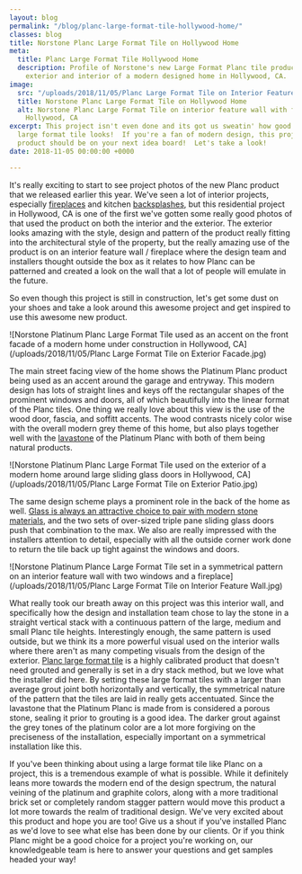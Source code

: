 ```yaml
---
layout: blog
permalink: "/blog/planc-large-format-tile-hollywood-home/"
classes: blog
title: Norstone Planc Large Format Tile on Hollywood Home
meta:
  title: Planc Large Format Tile Hollywood Home
  description: Profile of Norstone's new Large Format Planc tile product used on the
    exterior and interior of a modern designed home in Hollywood, CA.
image:
  src: "/uploads/2018/11/05/Planc Large Format Tile on Interior Feature Wall.jpg"
  title: Norstone Planc Large Format Tile on Hollywood Home
  alt: Norstone Planc Large Format Tile on interior feature wall with fireplace in
    Hollywood, CA
excerpt: This project isn't even done and its got us sweatin' how good the new Planc
  large format tile looks!  If you're a fan of modern design, this project and this
  product should be on your next idea board!  Let's take a look!
date: 2018-11-05 00:00:00 +0000

---
```

It's really exciting to start to see project photos of the new Planc product that we released earlier this year.  We've seen a lot of interior projects, especially [fireplaces](https://www.norstoneusa.com/gallery/application/fireplace/) and kitchen [backsplashes](https://www.norstoneusa.com/gallery/application/backsplash/), but this residential project in Hollywood, CA is one of the first we've gotten some really good photos of that used the product on both the interior and the exterior.  The exterior looks amazing with the style, design and pattern of the product really fitting into the architectural style of the property, but the really amazing use of the product is on an interior feature wall / fireplace where the design team and installers thought outside the box as it relates to how Planc can be patterned and created a look on the wall that a lot of people will emulate in the future.

So even though this project is still in construction, let's get some dust on your shoes and take a look around this awesome project and get inspired to use this awesome new product.

![Norstone Platinum Planc Large Format Tile used as an accent on the front facade of a modern home under construction in Hollywood, CA](/uploads/2018/11/05/Planc Large Format Tile on Exterior Facade.jpg)

The main street facing view of the home shows the Platinum Planc product being used as an accent around the garage and entryway.  This modern design has lots of straight lines and keys off the rectangular shapes of the prominent windows and doors, all of which beautifully into the linear format of the Planc tiles.  One thing we really love about this view is the use of the wood door, fascia, and soffitt accents.  The wood contrasts nicely color wise with the overall modern grey theme of this home, but also plays together well with the [lavastone](https://www.norstoneusa.com/blog/the-difference-between-basalt-and-lavastone/) of the Platinum Planc with both of them being natural products.

![Norstone Platinum Planc Large Format Tile used on the exterior of a modern home around large sliding glass doors in Hollywood, CA](/uploads/2018/11/05/Planc Large Format Tile on Exterior Patio.jpg)

The same design scheme plays a prominent role in the back of the home as well.  [Glass is always an attractive choice to pair with modern stone materials](https://www.norstoneusa.com/blog/glass-steel-stone-for-modern-homes/), and the two sets of over-sized triple pane sliding glass doors push that combination to the max.  We also are really impressed with the installers attention to detail, especially with all the outside corner work done to return the tile back up tight against the windows and doors.

![Norstone Platinum Plance Large Format Tile set in a symmetrical pattern on an interior feature wall with two windows and a fireplace](/uploads/2018/11/05/Planc Large Format Tile on Interior Feature Wall.jpg)

What really took our breath away on this project was this interior wall, and specifically how the design and installation team chose to lay the stone in a straight vertical stack with a continuous pattern of the large, medium and small Planc tile heights.  Interestingly enough, the same pattern is used outside, but we think its a more powerful visual used on the interior walls where there aren't as many competing visuals from the design of the exterior.  [Planc large format tile](https://www.norstoneusa.com/products/large-format-stone-veneer/) is a highly calibrated product that doesn't need grouted and generally is set in a dry stack method, but we love what the installer did here.  By setting these large format tiles with a larger than average grout joint both horizontally and vertically, the symmetrical nature of the pattern that the tiles are laid in really gets accentuated.  Since the lavastone that the Platinum Planc is made from is considered a porous stone, sealing it prior to grouting is a good idea.  The darker grout against the grey tones of the platinum color are a lot more forgiving on the preciseness of the installation, especially important on a symmetrical installation like this.

If you've been thinking about using a large format tile like Planc on a project, this is a tremendous example of what is possible.  While it definitely leans more towards the modern end of the design spectrum, the natural veining of the platinum and graphite colors, along with a more traditional brick set or completely random stagger pattern would move this product a lot more towards the realm of traditional design.  We've very excited about this product and hope you are too!  Give us a shout if you've installed Planc as we'd love to see what else has been done by our clients.  Or if you think Planc might be a good choice for a project you're working on, our knowledgeable team is here to answer your questions and get samples headed your way!